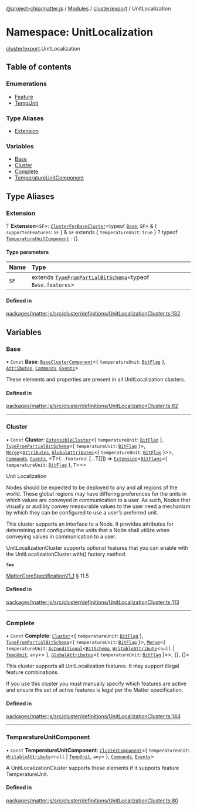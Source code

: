 [@project-chip/matter.js](../README.md) / [Modules](../modules.md) / [cluster/export](cluster_export.md) / UnitLocalization

# Namespace: UnitLocalization

[cluster/export](cluster_export.md).UnitLocalization

## Table of contents

### Enumerations

- [Feature](../enums/cluster_export.UnitLocalization.Feature.md)
- [TempUnit](../enums/cluster_export.UnitLocalization.TempUnit.md)

### Type Aliases

- [Extension](cluster_export.UnitLocalization.md#extension)

### Variables

- [Base](cluster_export.UnitLocalization.md#base)
- [Cluster](cluster_export.UnitLocalization.md#cluster)
- [Complete](cluster_export.UnitLocalization.md#complete)
- [TemperatureUnitComponent](cluster_export.UnitLocalization.md#temperatureunitcomponent)

## Type Aliases

### Extension

Ƭ **Extension**<`SF`\>: [`ClusterForBaseCluster`](cluster_export.md#clusterforbasecluster)<typeof [`Base`](cluster_export.UnitLocalization.md#base), `SF`\> & { `supportedFeatures`: `SF`  } & `SF` extends { `temperatureUnit`: ``true``  } ? typeof [`TemperatureUnitComponent`](cluster_export.UnitLocalization.md#temperatureunitcomponent) : {}

#### Type parameters

| Name | Type |
| :------ | :------ |
| `SF` | extends [`TypeFromPartialBitSchema`](schema_export.md#typefrompartialbitschema)<typeof `Base.features`\> |

#### Defined in

[packages/matter.js/src/cluster/definitions/UnitLocalizationCluster.ts:132](https://github.com/project-chip/matter.js/blob/16d5b0d/packages/matter.js/src/cluster/definitions/UnitLocalizationCluster.ts#L132)

## Variables

### Base

• `Const` **Base**: [`BaseClusterComponent`](cluster_export.md#baseclustercomponent)<{ `temperatureUnit`: [`BitFlag`](schema_export.md#bitflag-1)  }, [`Attributes`](../interfaces/cluster_export.Attributes.md), [`Commands`](../interfaces/cluster_export.Commands.md), [`Events`](../interfaces/cluster_export.Events.md)\>

These elements and properties are present in all UnitLocalization clusters.

#### Defined in

[packages/matter.js/src/cluster/definitions/UnitLocalizationCluster.ts:62](https://github.com/project-chip/matter.js/blob/16d5b0d/packages/matter.js/src/cluster/definitions/UnitLocalizationCluster.ts#L62)

___

### Cluster

• `Const` **Cluster**: [`ExtensibleCluster`](cluster_export.md#extensiblecluster)<{ `temperatureUnit`: [`BitFlag`](schema_export.md#bitflag-1)  }, [`TypeFromPartialBitSchema`](schema_export.md#typefrompartialbitschema)<{ `temperatureUnit`: [`BitFlag`](schema_export.md#bitflag-1)  }\>, [`Merge`](util_export.md#merge)<[`Attributes`](../interfaces/cluster_export.Attributes.md), [`GlobalAttributes`](cluster_export.md#globalattributes-1)<{ `temperatureUnit`: [`BitFlag`](schema_export.md#bitflag-1)  }\>\>, [`Commands`](../interfaces/cluster_export.Commands.md), [`Events`](../interfaces/cluster_export.Events.md), <T\>(...`features`: [...T[]]) => [`Extension`](cluster_export.UnitLocalization.md#extension)<[`BitFlags`](schema_export.md#bitflags)<{ `temperatureUnit`: [`BitFlag`](schema_export.md#bitflag-1)  }, `T`\>\>\>

Unit Localization

Nodes should be expected to be deployed to any and all regions of the world. These global regions may have
differing preferences for the units in which values are conveyed in communication to a user. As such, Nodes that
visually or audibly convey measurable values to the user need a mechanism by which they can be configured to use
a user’s preferred unit.

This cluster supports an interface to a Node. It provides attributes for determining and configuring the units
that a Node shall utilize when conveying values in communication to a user.

UnitLocalizationCluster supports optional features that you can enable with the UnitLocalizationCluster.with()
factory method.

**`See`**

[MatterCoreSpecificationV1_1](../interfaces/spec_export.MatterCoreSpecificationV1_1.md) § 11.5

#### Defined in

[packages/matter.js/src/cluster/definitions/UnitLocalizationCluster.ts:113](https://github.com/project-chip/matter.js/blob/16d5b0d/packages/matter.js/src/cluster/definitions/UnitLocalizationCluster.ts#L113)

___

### Complete

• `Const` **Complete**: [`Cluster`](cluster_export.md#cluster)<{ `temperatureUnit`: [`BitFlag`](schema_export.md#bitflag-1)  }, [`TypeFromPartialBitSchema`](schema_export.md#typefrompartialbitschema)<{ `temperatureUnit`: [`BitFlag`](schema_export.md#bitflag-1)  }\>, [`Merge`](util_export.md#merge)<{ `temperatureUnit`: [`AsConditional`](cluster_export.md#asconditional)<[`BitSchema`](schema_export.md#bitschema), [`WritableAttribute`](cluster_export.md#writableattribute)<``null`` \| [`TempUnit`](../enums/cluster_export.UnitLocalization.TempUnit.md), `any`\>\>  }, [`GlobalAttributes`](cluster_export.md#globalattributes-1)<{ `temperatureUnit`: [`BitFlag`](schema_export.md#bitflag-1)  }\>\>, {}, {}\>

This cluster supports all UnitLocalization features. It may support illegal feature combinations.

If you use this cluster you must manually specify which features are active and ensure the set of active
features is legal per the Matter specification.

#### Defined in

[packages/matter.js/src/cluster/definitions/UnitLocalizationCluster.ts:144](https://github.com/project-chip/matter.js/blob/16d5b0d/packages/matter.js/src/cluster/definitions/UnitLocalizationCluster.ts#L144)

___

### TemperatureUnitComponent

• `Const` **TemperatureUnitComponent**: [`ClusterComponent`](cluster_export.md#clustercomponent)<{ `temperatureUnit`: [`WritableAttribute`](cluster_export.md#writableattribute)<``null`` \| [`TempUnit`](../enums/cluster_export.UnitLocalization.TempUnit.md), `any`\>  }, [`Commands`](../interfaces/cluster_export.Commands.md), [`Events`](../interfaces/cluster_export.Events.md)\>

A UnitLocalizationCluster supports these elements if it supports feature TemperatureUnit.

#### Defined in

[packages/matter.js/src/cluster/definitions/UnitLocalizationCluster.ts:80](https://github.com/project-chip/matter.js/blob/16d5b0d/packages/matter.js/src/cluster/definitions/UnitLocalizationCluster.ts#L80)

